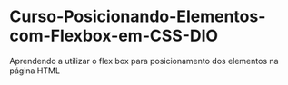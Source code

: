 # Curso-Posicionando-Elementos-com-Flexbox-em-CSS-DIO
Aprendendo a utilizar o flex box para posicionamento dos elementos na página HTML
